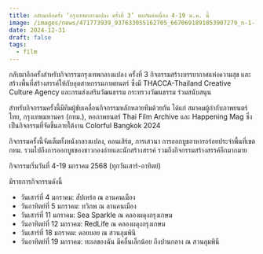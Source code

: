 ```yaml
---
title: กลับมาอีกครั้ง ‘กรุงเทพกลางแปลง ครั้งที่ 3’ พบกันต่อเนื่อง 4-19 ม.ค. นี้
image: /images/news/471773939_937633055162705_6670691891053907279_n-1-.jpg
date: 2024-12-31
draft: false
tags:
  - film
---
```

กลับมาอีกครั้งสำหรับกิจกรรมกรุงเทพกลางแปลง ครั้งที่ 3 กิจกรรมสร้างบรรยากาศแห่งความสุข และสร้างพื้นที่สร้างสรรค์ให้กับอุตสาหกรรมภาพยนตร์ ซึ่งมี THACCA-Thailand Creative Culture Agency และกรมส่งเสริมวัฒนธรรม กระทรวงวัฒนธรรม ร่วมสนับสนุน

สำหรับกิจกรรมครั้งนี้มีทีมผู้ขับเคลื่อนกิจกรรมหลักหลายทีมด้วยกัน ได้แก่ สมาคมผู้กำกับภาพยนตร์ไทย, กรุงเทพมหานคร (กทม.), หอภาพยนตร์ Thai Film Archive และ Happening Mag ซึ่งเป็นกิจกรรมที่จัดขึ้นภายใต้งาน Colorful Bangkok 2024

กิจกรรมครั้งนี้จัดเต็มทั้งหนังกลางแปลง, คอนเสิร์ต, การเสวนา การออกบูธอาหารอร่อยประจำพื้นที่เขต กทม. รวมไปถึงการออกบูธของชาวกองถ่ายและนักสร้างสรรค์ รวมถึงกิจกรรมสร้างสรรค์อีกมากมาย

กิจกรรมเริ่มวันที่ 4-19 มกราคม 2568 (ทุกวันเสาร์-อาทิตย์)

มีรายการกิจกรรมดังนี้

* วันเสาร์ที่ 4 มกราคม: สัปเหร่อ ณ ลานคนเมือง
* วันอาทิตย์ที่ 5 มกราคม: ทวิภพ ณ ลานคนเมือง
* วันเสาร์ที่ 11 มกราคม: Sea Sparkle ณ คลองผดุงกรุงเกษม
* วันอาทิตย์ที่ 12 มกราคม: RedLife ณ คลองผดุงกรุงเกษม
* วันเสาร์ที่ 18 มกราคม: ดอยบอย ณ สวนลุมพินี
* วันอาทิตย์ที่ 19 มกราคม: ทะเลของฉัน มีคลื่นเล็กน้อย ถึงปานกลาง ณ สวนลุมพินี
